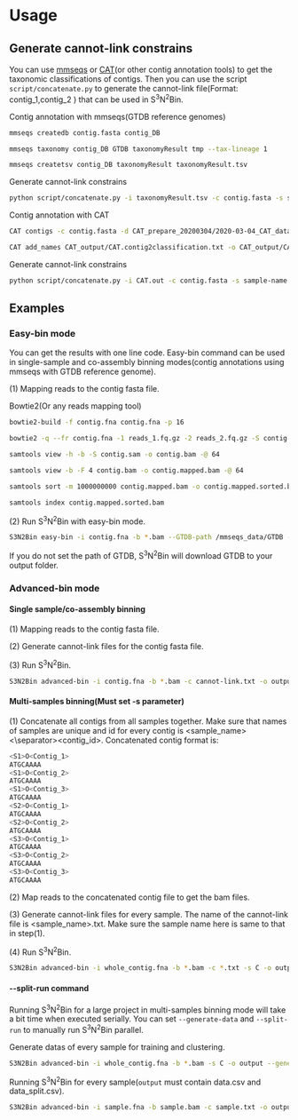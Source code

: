# Usage

## Generate cannot-link constrains

You can use  [mmseqs](https://github.com/soedinglab/MMseqs2) or [CAT](https://github.com/dutilh/CAT)(or other contig annotation tools) to get the taxonomic classifications of contigs. Then you can use the script `script/concatenate.py` to generate the cannot-link file(Format: contig_1,contig_2 ) that can be used in S<sup>3</sup>N<sup>2</sup>Bin. 

Contig annotation with mmseqs(GTDB reference genomes)

```bash
mmseqs createdb contig.fasta contig_DB

mmseqs taxonomy contig_DB GTDB taxonomyResult tmp --tax-lineage 1

mmseqs createtsv contig_DB taxonomyResult taxonomyResult.tsv
```

Generate cannot-link constrains

```bash
python script/concatenate.py -i taxonomyResult.tsv -c contig.fasta -s sample-name -o output --mmseqs
```

Contig annotation with CAT

```bash
CAT contigs -c contig.fasta -d CAT_prepare_20200304/2020-03-04_CAT_database --path_to_prodigal path_to_prodigal --path_to_diamond path_to_diamond -t CAT_prepare_20200304/2020-03-04_taxonomy -o CAT_output/CAT --force -f 0.5 --top 11 --I_know_what_Im_doing --index_chunks 1

CAT add_names CAT_output/CAT.contig2classification.txt -o CAT_output/CAT.out -t CAT_prepare_20200304/2020-03-04_taxonomy --force --only_official
```

Generate cannot-link constrains

```bash
python script/concatenate.py -i CAT.out -c contig.fasta -s sample-name -o output --CAT
```



## Examples



### Easy-bin mode

You can get the results with one line code. Easy-bin command can be used in single-sample and co-assembly binning modes(contig annotations using mmseqs with GTDB reference genome).

(1) Mapping reads to the contig fasta file. 

Bowtie2(Or any reads mapping tool)

```bash
bowtie2-build -f contig.fna contig.fna -p 16

bowtie2 -q --fr contig.fna -1 reads_1.fq.gz -2 reads_2.fq.gz -S contig.sam -p 64

samtools view -h -b -S contig.sam -o contig.bam -@ 64

samtools view -b -F 4 contig.bam -o contig.mapped.bam -@ 64

samtools sort -m 1000000000 contig.mapped.bam -o contig.mapped.sorted.bam -@ 64

samtools index contig.mapped.sorted.bam
```

(2) Run S<sup>3</sup>N<sup>2</sup>Bin with easy-bin mode.

```bash
S3N2Bin easy-bin -i contig.fna -b *.bam --GTDB-path /mmseqs_data/GTDB -o output
```

If you do not set the path of GTDB, S<sup>3</sup>N<sup>2</sup>Bin will download GTDB  to your output folder.



### Advanced-bin mode

#### Single sample/co-assembly binning

(1) Mapping reads to the contig fasta file. 

(2) Generate cannot-link files for the contig fasta file.

(3) Run S<sup>3</sup>N<sup>2</sup>Bin.

```bash
S3N2Bin advanced-bin -i contig.fna -b *.bam -c cannot-link.txt -o output 
```



#### Multi-samples binning(Must set -s parameter)

(1) Concatenate all contigs from all samples together. Make sure that names of samples are unique and id for every contig is <sample_name><\separator><contig_id>. Concatenated contig format is:

```bash
<S1>O<Contig_1>
ATGCAAAA
<S1>O<Contig_2>
ATGCAAAA
<S1>O<Contig_3>
ATGCAAAA
<S2>O<Contig_1>
ATGCAAAA
<S2>O<Contig_2>
ATGCAAAA
<S3>O<Contig_1>
ATGCAAAA
<S3>O<Contig_2>
ATGCAAAA
<S3>O<Contig_3>
ATGCAAAA
```

(2) Map reads to the concatenated contig file to get the bam files.

(3) Generate cannot-link files for every sample. The name of the cannot-link file is <sample_name>.txt. Make sure the sample name here is same to that in step(1).

(4) Run S<sup>3</sup>N<sup>2</sup>Bin.

```bash
S3N2Bin advanced-bin -i whole_contig.fna -b *.bam -c *.txt -s C -o output
```

#### --split-run command

Running S<sup>3</sup>N<sup>2</sup>Bin for a large project in multi-samples binning mode will take a bit time when executed serially. You can set `--generate-data` and `--split-run` to manually run S<sup>3</sup>N<sup>2</sup>Bin parallel.

Generate datas of every sample for training and clustering.

```bash
S3N2Bin advanced-bin -i whole_contig.fna -b *.bam -s C -o output --generate-data
```

Running S<sup>3</sup>N<sup>2</sup>Bin for every sample(`output` must contain data.csv and data_split.csv).

```bash
S3N2Bin advanced-bin -i sample.fna -b sample.bam -c sample.txt -o output/samples/sample --split-run
```

